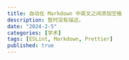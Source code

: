 ```yaml
---
title: 自动在 Markdown 中英文之间添加空格
description: 暂时没有描述。
date: "2024-2-5"
categories: [学术]
tags: [ESLint, Markdown, Prettier]
published: true
---
```

